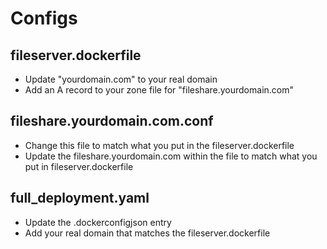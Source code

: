 # Configs

## fileserver.dockerfile
* Update "yourdomain.com" to your real domain
* Add an A record to your zone file for "fileshare.yourdomain.com"

## fileshare.yourdomain.com.conf
* Change this file to match what you put in the fileserver.dockerfile
* Update the fileshare.yourdomain.com within the file to match what you put in fileserver.dockerfile

## full_deployment.yaml
* Update the .dockerconfigjson entry
* Add your real domain that matches the fileserver.dockerfile
